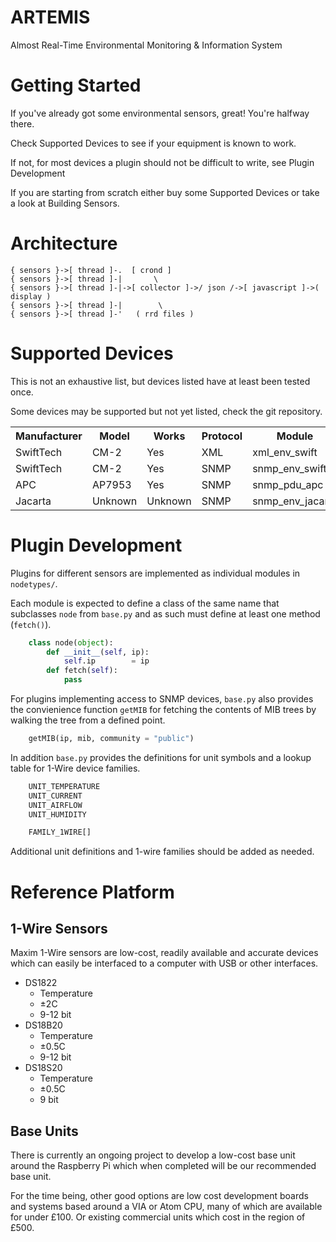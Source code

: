 ARTEMIS
=======
Almost Real-Time Environmental Monitoring &amp; Information System


Getting Started
===============

If you've already got some environmental sensors, great! You're halfway there.

Check Supported Devices to see if your equipment is known to work.

If not, for most devices a plugin should not be difficult to write, see Plugin Development

If you are starting from scratch either buy some Supported Devices or take a look at Building Sensors.


Architecture
============

    { sensors }->[ thread ]-.  [ crond ]
    { sensors }->[ thread ]-|       \
    { sensors }->[ thread ]-|->[ collector ]->/ json /->[ javascript ]->( display )
    { sensors }->[ thread ]-|        \
    { sensors }->[ thread ]-'   ( rrd files )


Supported Devices
=================

This is not an exhaustive list, but devices listed have at least been tested once.

Some devices may be supported but not yet listed, check the git repository.

<table>
    <tr><th>Manufacturer</th><th>Model</th><th>Works</th><th>Protocol</th><th>Module</th></tr>
    <tr><td>SwiftTech</td><td>CM-2</td><td>Yes</td><td>XML</td><td>xml_env_swift</td></tr>
    <tr><td>SwiftTech</td><td>CM-2</td><td>Yes</td><td>SNMP</td><td>snmp_env_swift</td></tr>
    <tr><td>APC</td><td>AP7953</td><td>Yes</td><td>SNMP</td><td>snmp_pdu_apc</td></tr>
    <tr><td>Jacarta</td><td>Unknown</td><td>Unknown</td><td>SNMP</td><td>snmp_env_jacarta</td></tr>
</table>


Plugin Development
==================

Plugins for different sensors are implemented as individual modules in <code>nodetypes/</code>.

Each module is expected to define a class of the same name that subclasses <code>node</code> from <code>base.py</code> and as such must define at least one method (<code>fetch()</code>).

```python
    class node(object):
        def __init__(self, ip):
            self.ip        = ip
        def fetch(self):
            pass
```

For plugins implementing access to SNMP devices, <code>base.py</code> also provides the convienience function <code>getMIB</code> for fetching the contents of MIB trees by walking the tree from a defined point.

```python
    getMIB(ip, mib, community = "public")
```

In addition <code>base.py</code> provides the definitions for unit symbols and a lookup table for 1-Wire device families.

```python
    UNIT_TEMPERATURE
    UNIT_CURRENT
    UNIT_AIRFLOW
    UNIT_HUMIDITY

    FAMILY_1WIRE[]
```

Additional unit definitions and 1-wire families should be added as needed.


Reference Platform
==================

1-Wire Sensors
--------------
Maxim 1-Wire sensors are low-cost, readily available and accurate devices which can easily be interfaced to a computer with USB or other interfaces.

* DS1822
    * Temperature
    * &plusmn;2C
    * 9-12 bit
* DS18B20
    * Temperature
    * &plusmn;0.5C
    * 9-12 bit
* DS18S20
    * Temperature
    * &plusmn;0.5C
    * 9 bit

Base Units
----------
There is currently an ongoing project to develop a low-cost base unit around the Raspberry Pi which when completed will be our recommended base unit.

For the time being, other good options are low cost development boards and systems based around a VIA or Atom CPU, many of which are available for under &pound;100.
Or existing commercial units which cost in the region of &pound;500.

